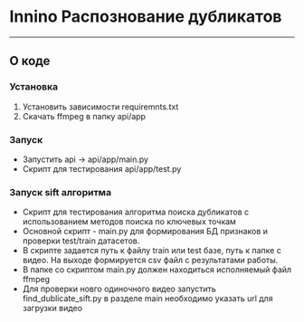 # Innino Распознование дубликатов 
***
## О коде
### Установка
1. Установить зависимости requiremnts.txt
2. Скачать ffmpeg в папку api/app

### Запуск
* Запустить api -> api/app/main.py
* Скрипт для тестирования api/app/test.py

### Запуск sift алгоритма
* Скрипт для тестирования алгоритма поиска дубликатов с использованием методов поиска по ключевых точкам
* Основной скрипт - main.py для формирования БД признаков и проверки test/train датасетов.
* В скрипте задается путь к файлу train или test базе, путь к папке с видео. На выходе формируется csv файл с результатами работы. 
* В папке со скриптом main.py должен находиться исполняемый файл ffmpeg
* Для проверки новго одиночного видео запустить find_dublicate_sift.py в разделе main необходимо указать url для загрузки видео
